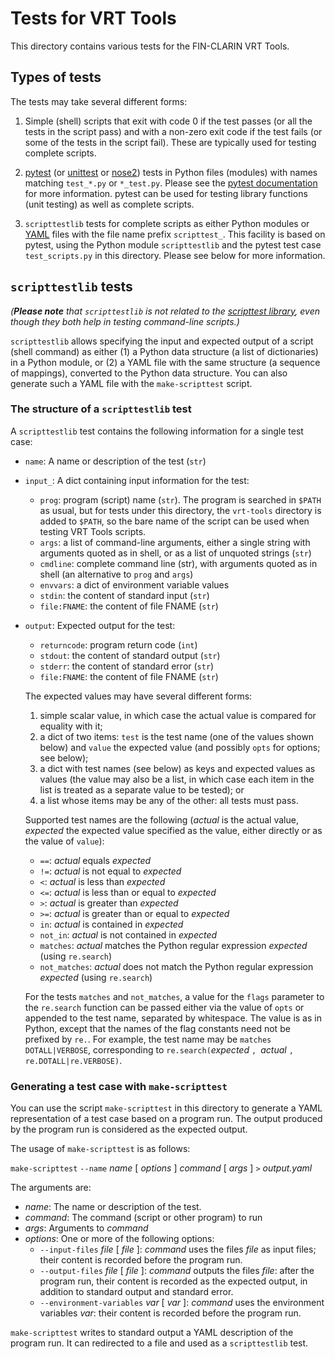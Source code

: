 
# Tests for VRT Tools

This directory contains various tests for the FIN-CLARIN VRT Tools.


## Types of tests

The tests may take several different forms:

1.  Simple (shell) scripts that exit with code 0 if the test passes
    (or all the tests in the script pass) and with a non-zero exit
    code if the test fails (or some of the tests in the script fail).
    These are typically used for testing complete scripts.

2.  [pytest](https://docs.pytest.org/en/latest/) (or
    [unittest](https://docs.python.org/3/library/unittest.html) or
    [nose2](https://docs.nose2.io/en/latest/)) tests in Python files
    (modules) with names matching `test_*.py` or `*_test.py`. Please
    see the [pytest documentation](https://docs.pytest.org/en/latest/)
    for more information. pytest can be used for testing library
    functions (unit testing) as well as complete scripts.

3.  `scripttestlib` tests for complete scripts as either Python
    modules or [YAML](https://yaml.org/) files with the file name
    prefix `scripttest_`. This facility is based on pytest, using the
    Python module `scripttestlib` and the pytest test case
    `test_scripts.py` in this directory. Please see below for more
    information.


## `scripttestlib` tests

*(**Please note** that `scripttestlib` is not related to the
[scripttest library](https://github.com/pypa/scripttest), even though
they both help in testing command-line scripts.)*

`scripttestlib` allows specifying the input and expected output of a
script (shell command) as either (1) a Python data structure (a list
of dictionaries) in a Python module, or (2) a YAML file with the same
structure (a sequence of mappings), converted to the Python data
structure. You can also generate such a YAML file with the
`make-scripttest` script.


### The structure of a `scripttestlib` test

A `scripttestlib` test contains the following information for a single
test case:

-   `name`: A name or description of the test (`str`)

-   `input_`: A dict containing input information for the test:
    -   `prog`: program (script) name (`str`). The program is searched
        in `$PATH` as usual, but for tests under this directory, the
        `vrt-tools` directory is added to `$PATH`, so the bare name of
        the script can be used when testing VRT Tools scripts.
    -   `args`: a list of command-line arguments, either a single
        string with arguments quoted as in shell, or as a list of
        unquoted strings (`str`)
    -   `cmdline`: complete command line (str), with arguments quoted
        as in shell (an alternative to `prog` and `args`)
    -   `envvars`: a dict of environment variable values
    -   `stdin`: the content of standard input (`str`)
    -   `file:FNAME`: the content of file FNAME (`str`)

-   `output`: Expected output for the test:
    -   `returncode`: program return code (`int`)
    -   `stdout`: the content of standard output (`str`)
    -   `stderr`: the content of standard error (`str`)
    -   `file:FNAME`: the content of file FNAME (`str`)

    The expected values may have several different forms:

    1. simple scalar value, in which case the actual value is compared
       for equality with it;
    2. a dict of two items: `test` is the test name (one of the values
       shown below) and `value` the expected value (and possibly
       `opts` for options; see below);
    3. a dict with test names (see below) as keys and expected values
       as values (the value may also be a list, in which case each
       item in the list is treated as a separate value to be tested);
       or
    4. a list whose items may be any of the other: all tests must
       pass.

    Supported test names are the following (*actual* is the actual
    value, *expected* the expected value specified as the value,
    either directly or as the value of `value`):

    -   `==`: *actual* equals *expected*
    -   `!=`: *actual* is not equal to *expected*
    -   `<`: *actual* is less than *expected*
    -   `<=`: *actual* is less than or equal to *expected*
    -   `>`: *actual* is greater than *expected*
    -   `>=`: *actual* is greater than or equal to *expected*
    -   `in`: *actual* is contained in *expected*
    -   `not_in`: *actual* is not contained in *expected*
    -   `matches`: *actual* matches the Python regular expression
        *expected* (using `re.search`)
    -   `not_matches`: *actual* does not match the Python regular
        expression *expected* (using `re.search`)

    For the tests `matches` and `not_matches`, a value for the `flags`
    parameter to the `re.search` function can be passed either via the
    value of `opts` or appended to the test name, separated by
    whitespace. The value is as in Python, except that the names of
    the flag constants need not be prefixed by `re.`. For example, the
    test name may be `matches DOTALL|VERBOSE`, corresponding to
    `re.search(`*expected* `, `*actual* `, re.DOTALL|re.VERBOSE)`.


### Generating a test case with `make-scripttest`

You can use the script `make-scripttest` in this directory to generate
a YAML representation of a test case based on a program run. The
output produced by the program run is considered as the expected
output.

The usage of `make-scripttest` is as follows:

`make-scripttest` `--name` *name* [ *options* ] *command* [ *args* ]
`>` *output.yaml*

The arguments are:

-   *name*: The name or description of the test.
-   *command*: The command (script or other program) to run
-   *args*: Arguments to *command*
-   *options*: One or more of the following options:
    -   `--input-files` *file* [ *file* ]: *command* uses the files
        *file* as input files; their content is recorded before the
        program run.
    -   `--output-files` *file* [ *file* ]: *command* outputs the
        files *file*: after the program run, their content is recorded
        as the expected output, in addition to standard output and
        standard error.
    -   `--environment-variables` *var* [ *var* ]: *command* uses the
        environment variables *var*: their content is recorded before
        the program run.

`make-scripttest` writes to standard output a YAML description of the
program run. It can redirected to a file and used as a `scripttestlib`
test.
